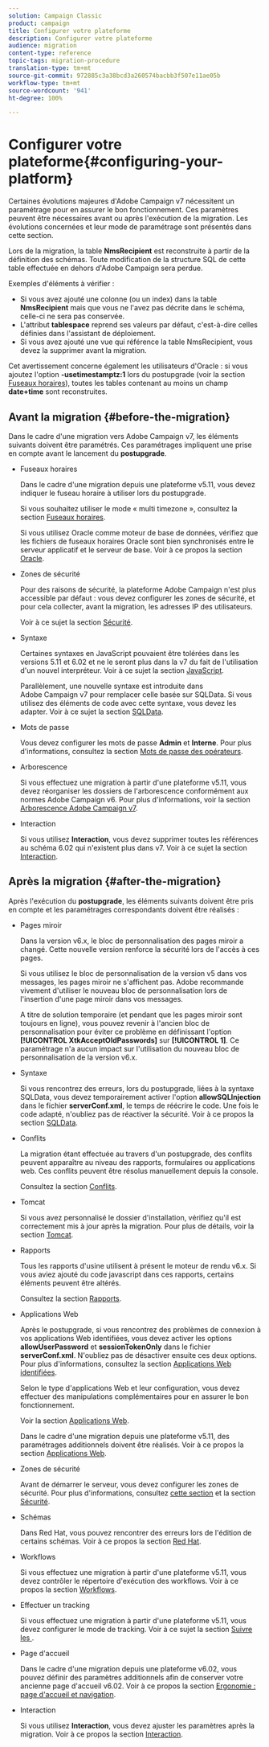 ```yaml
---
solution: Campaign Classic
product: campaign
title: Configurer votre plateforme
description: Configurer votre plateforme
audience: migration
content-type: reference
topic-tags: migration-procedure
translation-type: tm+mt
source-git-commit: 972885c3a38bcd3a260574bacbb3f507e11ae05b
workflow-type: tm+mt
source-wordcount: '941'
ht-degree: 100%

---
```



# Configurer votre plateforme{#configuring-your-platform}

Certaines évolutions majeures d&#39;Adobe Campaign v7 nécessitent un paramétrage pour en assurer le bon fonctionnement. Ces paramètres peuvent être nécessaires avant ou après l&#39;exécution de la migration. Les évolutions concernées et leur mode de paramétrage sont présentés dans cette section.

Lors de la migration, la table **NmsRecipient** est reconstruite à partir de la définition des schémas. Toute modification de la structure SQL de cette table effectuée en dehors d&#39;Adobe Campaign sera perdue.

Exemples d&#39;éléments à vérifier :

* Si vous avez ajouté une colonne (ou un index) dans la table **NmsRecipient** mais que vous ne l&#39;avez pas décrite dans le schéma, celle-ci ne sera pas conservée.
* L&#39;attribut **tablespace** reprend ses valeurs par défaut, c&#39;est-à-dire celles définies dans l&#39;assistant de déploiement.
* Si vous avez ajouté une vue qui référence la table NmsRecipient, vous devez la supprimer avant la migration.

Cet avertissement concerne également les utilisateurs d&#39;Oracle : si vous ajoutez l&#39;option **-usetimestamptz:1** lors du postupgrade (voir la section [Fuseaux horaires](../../migration/using/general-configurations.md#time-zones)), toutes les tables contenant au moins un champ **date+time** sont reconstruites.

## Avant la migration {#before-the-migration}

Dans le cadre d&#39;une migration vers Adobe Campaign v7, les éléments suivants doivent être paramétrés. Ces paramétrages impliquent une prise en compte avant le lancement du **postupgrade**.

* Fuseaux horaires

   Dans le cadre d&#39;une migration depuis une plateforme v5.11, vous devez indiquer le fuseau horaire à utiliser lors du postupgrade.

   Si vous souhaitez utiliser le mode « multi timezone », consultez la section [Fuseaux horaires](../../migration/using/general-configurations.md#time-zones).

   Si vous utilisez Oracle comme moteur de base de données, vérifiez que les fichiers de fuseaux horaires Oracle sont bien synchronisés entre le serveur applicatif et le serveur de base. Voir à ce propos la section [Oracle](../../migration/using/general-configurations.md#oracle).

* Zones de sécurité

   Pour des raisons de sécurité, la plateforme Adobe Campaign n&#39;est plus accessible par défaut : vous devez configurer les zones de sécurité, et pour cela collecter, avant la migration, les adresses IP des utilisateurs.

   Voir à ce sujet la section [Sécurité](../../migration/using/general-configurations.md#security).

* Syntaxe

   Certaines syntaxes en JavaScript pouvaient être tolérées dans les versions 5.11 et 6.02 et ne le seront plus dans la v7 du fait de l&#39;utilisation d&#39;un nouvel interpréteur. Voir à ce sujet la section [JavaScript](../../migration/using/general-configurations.md#javascript).

   Parallèlement, une nouvelle syntaxe est introduite dans Adobe Campaign v7 pour remplacer celle basée sur SQLData. Si vous utilisez des éléments de code avec cette syntaxe, vous devez les adapter. Voir à ce sujet la section [SQLData](../../migration/using/general-configurations.md#sqldata).

* Mots de passe

   Vous devez configurer les mots de passe **Admin** et **Interne**. Pour plus d&#39;informations, consultez la section [Mots de passe des opérateurs](../../migration/using/before-starting-migration.md#user-passwords).

* Arborescence

   Si vous effectuez une migration à partir d&#39;une plateforme v5.11, vous devez réorganiser les dossiers de l&#39;arborescence conformément aux normes Adobe Campaign v6. Pour plus d&#39;informations, voir la section [Arborescence Adobe Campaign v7](../../migration/using/specific-configurations-in-v5-11.md#campaign-vseven-tree-structure).

* Interaction

   Si vous utilisez **Interaction**, vous devez supprimer toutes les références au schéma 6.02 qui n&#39;existent plus dans v7. Voir à ce sujet la section [Interaction](../../migration/using/general-configurations.md#interaction).

## Après la migration {#after-the-migration}

Après l&#39;exécution du **postupgrade**, les éléments suivants doivent être pris en compte et les paramétrages correspondants doivent être réalisés :

* Pages miroir

   Dans la version v6.x, le bloc de personnalisation des pages miroir a changé. Cette nouvelle version renforce la sécurité lors de l&#39;accès à ces pages.

   Si vous utilisez le bloc de personnalisation de la version v5 dans vos messages, les pages miroir ne s&#39;affichent pas. Adobe recommande vivement d&#39;utiliser le nouveau bloc de personnalisation lors de l&#39;insertion d&#39;une page miroir dans vos messages.

   A titre de solution temporaire (et pendant que les pages miroir sont toujours en ligne), vous pouvez revenir à l&#39;ancien bloc de personnalisation pour éviter ce problème en définissant l&#39;option **[!UICONTROL XtkAcceptOldPasswords]** sur **[!UICONTROL 1]**. Ce paramétrage n&#39;a aucun impact sur l&#39;utilisation du nouveau bloc de personnalisation de la version v6.x.

* Syntaxe

   Si vous rencontrez des erreurs, lors du postupgrade, liées à la syntaxe SQLData, vous devez temporairement activer l&#39;option **allowSQLInjection** dans le fichier **serverConf.xml**, le temps de réécrire le code. Une fois le code adapté, n&#39;oubliez pas de réactiver la sécurité. Voir à ce propos la section [SQLData](../../migration/using/general-configurations.md#sqldata).

* Conflits

   La migration étant effectuée au travers d&#39;un postupgrade, des conflits peuvent apparaître au niveau des rapports, formulaires ou applications web. Ces conflits peuvent être résolus manuellement depuis la console.

   Consultez la section [Conflits](../../migration/using/general-configurations.md#conflicts).

* Tomcat

   Si vous avez personnalisé le dossier d&#39;installation, vérifiez qu&#39;il est correctement mis à jour après la migration. Pour plus de détails, voir la section [Tomcat](../../migration/using/general-configurations.md#tomcat).

* Rapports 

   Tous les rapports d&#39;usine utilisent à présent le moteur de rendu v6.x. Si vous aviez ajouté du code javascript dans ces rapports, certains éléments peuvent être altérés.

   Consultez la section [Rapports](../../migration/using/general-configurations.md#reports).

* Applications Web

   Après le postupgrade, si vous rencontrez des problèmes de connexion à vos applications Web identifiées, vous devez activer les options **allowUserPassword** et **sessionTokenOnly** dans le fichier **serverConf.xml**. N&#39;oubliez pas de désactiver ensuite ces deux options. Pour plus d&#39;informations, consultez la section [Applications Web identifiées](../../migration/using/general-configurations.md#identified-web-applications).

   Selon le type d&#39;applications Web et leur configuration, vous devez effectuer des manipulations complémentaires pour en assurer le bon fonctionnement.

   Voir la section [Applications Web](../../migration/using/general-configurations.md#web-applications).

   Dans le cadre d&#39;une migration depuis une plateforme v5.11, des paramétrages additionnels doivent être réalisés. Voir à ce propos la section [Applications Web](../../migration/using/specific-configurations-in-v5-11.md#web-applications).

* Zones de sécurité

   Avant de démarrer le serveur, vous devez configurer les zones de sécurité. Pour plus d&#39;informations, consultez [cette section](../../installation/using/configuring-campaign-server.md#defining-security-zones) et la section [Sécurité](../../migration/using/general-configurations.md#security).

* Schémas

   Dans Red Hat, vous pouvez rencontrer des erreurs lors de l&#39;édition de certains schémas. Voir à ce propos la section [Red Hat](../../migration/using/general-configurations.md#red-hat).

* Workflows

   Si vous effectuez une migration à partir d&#39;une plateforme v5.11, vous devez contrôler le répertoire d&#39;exécution des workflows. Voir à ce propos la section [Workflows](../../migration/using/specific-configurations-in-v5-11.md#workflows).

* Effectuer un tracking

   Si vous effectuez une migration à partir d&#39;une plateforme v5.11, vous devez configurer le mode de tracking. Voir à ce sujet la section [Suivre les ](../../migration/using/specific-configurations-in-v5-11.md#tracking).

* Page d&#39;accueil 

   Dans le cadre d&#39;une migration depuis une plateforme v6.02, vous pouvez définir des paramètres additionnels afin de conserver votre ancienne page d&#39;accueil v6.02. Voir à ce propos la section [Ergonomie : page d&#39;accueil et navigation](../../migration/using/specific-configurations-in-v6-02.md#user-friendliness--home-page-and-navigation).

* Interaction

   Si vous utilisez **Interaction**, vous devez ajuster les paramètres après la migration. Voir à ce propos la section [Interaction](../../migration/using/general-configurations.md#interaction).

